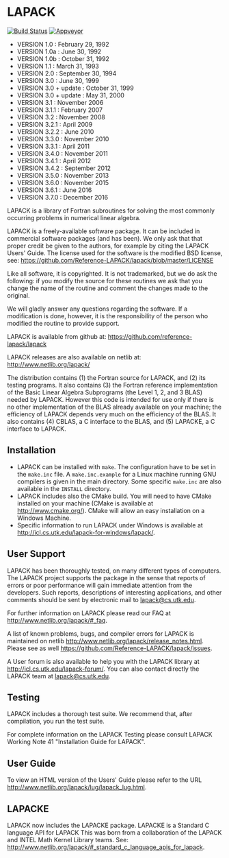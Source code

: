 # LAPACK

[![Build Status](https://travis-ci.org/Reference-LAPACK/lapack.svg?branch=master)](https://travis-ci.org/Reference-LAPACK/lapack)
[![Appveyor](https://ci.appveyor.com/api/projects/status/bh38iin398msrbtr?svg=true)](https://ci.appveyor.com/project/Gjacquenot/lapack/branch/master)

* VERSION 1.0   :  February 29, 1992
* VERSION 1.0a  :  June 30, 1992
* VERSION 1.0b  :  October 31, 1992
* VERSION 1.1   :  March 31, 1993
* VERSION 2.0   :  September 30, 1994
* VERSION 3.0   :  June 30, 1999
* VERSION 3.0 + update :  October 31, 1999
* VERSION 3.0 + update :  May 31, 2000
* VERSION 3.1   : November 2006
* VERSION 3.1.1 : February 2007
* VERSION 3.2   : November 2008
* VERSION 3.2.1 : April 2009
* VERSION 3.2.2 : June 2010
* VERSION 3.3.0 : November 2010
* VERSION 3.3.1 : April 2011
* VERSION 3.4.0 : November 2011
* VERSION 3.4.1 : April 2012
* VERSION 3.4.2 : September 2012
* VERSION 3.5.0 : November 2013
* VERSION 3.6.0 : November 2015
* VERSION 3.6.1 : June 2016
* VERSION 3.7.0 : December 2016

LAPACK is a library of Fortran subroutines for solving the most commonly
occurring problems in numerical linear algebra.

LAPACK is a freely-available software package. It can be included in commercial
software packages (and has been). We only ask that that proper credit be given
to the authors, for example by citing the LAPACK Users' Guide. The license used
for the software is the modified BSD license, see:
https://github.com/Reference-LAPACK/lapack/blob/master/LICENSE

Like all software, it is copyrighted. It is not trademarked, but we do ask the
following: if you modify the source for these routines we ask that you change
the name of the routine and comment the changes made to the original.

We will gladly answer any questions regarding the software. If a modification
is done, however, it is the responsibility of the person who modified the
routine to provide support.

LAPACK is available from github at:
https://github.com/reference-lapack/lapack

LAPACK releases are also available on netlib at:
http://www.netlib.org/lapack/

The distribution contains (1) the Fortran source for LAPACK, and (2) its
testing programs.  It also contains (3) the Fortran reference implementation of
the Basic Linear Algebra Subprograms (the Level 1, 2, and 3 BLAS) needed by
LAPACK.  However this code is intended for use only if there is no other
implementation of the BLAS already available on your machine; the efficiency of
LAPACK depends very much on the efficiency of the BLAS.  It also contains (4)
CBLAS, a C interface to the BLAS, and (5) LAPACKE, a C interface to LAPACK.

## Installation

 - LAPACK can be installed with `make`. The configuration have to be set in the
   `make.inc` file. A `make.inc.example` for a Linux machine running GNU compilers
   is given in the main directory. Some specific `make.inc` are also available in
   the `INSTALL` directory.
 - LAPACK includes also the CMake build. You will need to have CMake installed
   on your machine (CMake is available at http://www.cmake.org/). CMake will
   allow an easy installation on a Windows Machine.
 - Specific information to run LAPACK under Windows is available at
   http://icl.cs.utk.edu/lapack-for-windows/lapack/.


## User Support

LAPACK has been thoroughly tested, on many different types of computers. The
LAPACK project supports the package in the sense that reports of errors or poor
performance will gain immediate attention from the developers. Such reports,
descriptions of interesting applications, and other comments should be sent by
electronic mail to lapack@cs.utk.edu.

For further information on LAPACK please read our FAQ at
http://www.netlib.org/lapack/#_faq.

A list of known problems, bugs, and compiler errors for LAPACK is
maintained on netlib
http://www.netlib.org/lapack/release_notes.html.
Please see as well
https://github.com/Reference-LAPACK/lapack/issues.

A User forum is also available to help you with the LAPACK library at
http://icl.cs.utk.edu/lapack-forum/.
You can also contact directly the LAPACK team at lapack@cs.utk.edu.


## Testing

LAPACK includes a thorough test suite. We recommend that, after compilation,
you run the test suite. 

For complete information on the LAPACK Testing please consult LAPACK Working
Note 41 "Installation Guide for LAPACK".

## User Guide

To view an HTML version of the Users' Guide please refer to the URL
  http://www.netlib.org/lapack/lug/lapack_lug.html.

## LAPACKE

LAPACK now includes the LAPACKE package.  LAPACKE is a Standard C language API
for LAPACK This was born from a collaboration of the LAPACK and INTEL Math
Kernel Library teams. See:
http://www.netlib.org/lapack/#_standard_c_language_apis_for_lapack.

